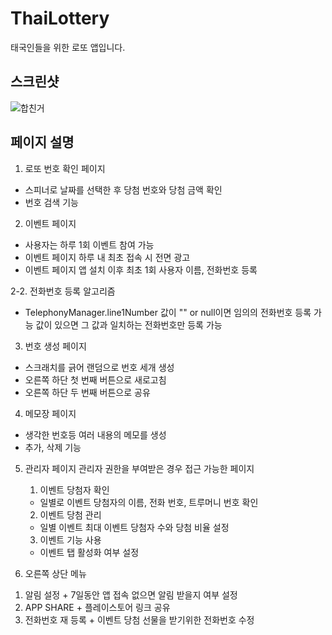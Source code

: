 # ThaiLottery
태국인들을 위한 로또 앱입니다.

## 스크린샷
![합친거](https://user-images.githubusercontent.com/48876807/91178671-710f0180-e720-11ea-973d-b953b416eb72.png)


## 페이지 설명
1. 로또 번호 확인 페이지
  + 스피너로 날짜를 선택한 후 당첨 번호와 당첨 금액 확인
  + 번호 검색 기능

2. 이벤트 페이지
  + 사용자는 하루 1회 이벤트 참여 가능
  + 이벤트 페이지 하루 내 최초 접속 시 전면 광고
  + 이벤트 페이지 앱 설치 이후 최초 1회 사용자 이름, 전화번호 등록

2-2. 전화번호 등록 알고리즘
  + TelephonyManager.line1Number 값이
  "" or null이면 임의의 전화번호 등록 가능
  값이 있으면 그 값과 일치하는 전화번호만 등록 가능
  
3. 번호 생성 페이지
  + 스크래치를 긁어 랜덤으로 번호 세개 생성
  + 오른쪽 하단 첫 번째 버튼으로 새로고침
  + 오른쪽 하단 두 번째 버튼으로 공유
  
4. 메모장 페이지
  + 생각한 번호등 여러 내용의 메모를 생성
  + 추가, 삭제 기능
  
5. 관리자 페이지
관리자 권한을 부여받은 경우 접근 가능한 페이지
   1) 이벤트 당첨자 확인
    + 일별로 이벤트 당첨자의 이름, 전화 번호, 트루머니 번호 확인
   2) 이벤트 당첨 관리
    + 일별 이벤트 최대 이벤트 당첨자 수와 당첨 비율 설정
   3) 이벤트 기능 사용
    + 이벤트 탭 활성화 여부 설정
    
6. 오른쪽 상단 메뉴
  1) 알림 설정
    + 7일동안 앱 접속 없으면 알림 받을지 여부 설정
  2) APP SHARE
    + 플레이스토어 링크 공유
  3) 전화번호 재 등록
    + 이벤트 당첨 선물을 받기위한 전화번호 수정
    
  
  
